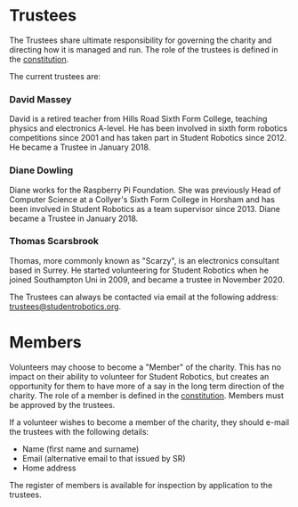 # Trustees

The Trustees share ultimate responsibility for governing the charity and directing how it is managed and run. The role of the trustees is defined in the [constitution](../resources/constitution.pdf).

The current trustees are:

### David Massey

David is a retired teacher from Hills Road Sixth Form College, teaching physics and electronics A-level. He has been involved in sixth form robotics competitions since 2001 and has taken part in Student Robotics since 2012. He became a Trustee in January 2018.

### Diane Dowling

Diane works for the Raspberry Pi Foundation. She was previously Head of Computer Science at a Collyer's Sixth Form College in Horsham and has been involved in Student Robotics as a team supervisor since 2013. Diane became a Trustee in January 2018.

### Thomas Scarsbrook

Thomas, more commonly known as "Scarzy", is an electronics consultant based in Surrey. He started volunteering for Student Robotics when he joined Southampton Uni in 2009, and became a trustee in November 2020.

The Trustees can always be contacted via email at the following address: [trustees@studentrobotics.org](mailto:trustees@studentrobotics.org).


# Members

Volunteers may choose to become a "Member" of the charity. This has no impact on their ability to volunteer for Student Robotics, but creates an opportunity for them to have more of a say in the long term direction of the charity. The role of a member is defined in the [constitution](../resources/constitution.pdf). Members must be approved by the trustees.

If a volunteer wishes to become a member of the charity, they should e-mail the trustees with the following details:

* Name \(first name and surname\)
* Email \(alternative email to that issued by SR\)
* Home address

The register of members is available for inspection by application to the trustees. 

